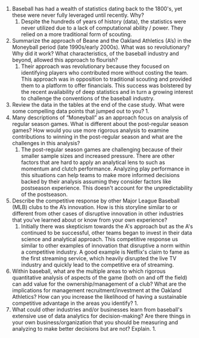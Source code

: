 1. Baseball has had a wealth of statistics dating back to the 1800's, yet these were never fully leveraged until recently. Why?
	1. Despite the hundreds of years of history (data), the statistics were never utilized due to a lack of computational ability / power. They relied on a more traditional form of scouting. 
2. Summarize the approach of Beane and the Oakland Athletics (A’s) in the Moneyball period (late 1990s/early 2000s). What was so revolutionary? Why did it work? What characteristics, of the baseball industry and beyond, allowed this approach to flourish?
	1. Their approach was revolutionary because they focused on identifying players who contributed more without costing the team. This approach was in opposition to traditional scouting and provided them to a platform to offer financials. This success was bolstered by the recent availability of deep statistics and in turn a growing interest to challenge the conventions of the baseball industry.
3. Review the data in the tables at the end of the case study. What were some compelling data points that jumped out to you?
	1. 
4. Many descriptions of “Moneyball” as an approach focus on analysis of regular season games. What is different about the post-regular season games? How would you use more rigorous analysis to examine contributions to winning in the post-regular season and what are the challenges in this analysis?
	1. The post-regular season games are challenging because of their smaller sample sizes and increased pressure. There are other factors that are hard to apply an analytical lens to such as momentum and clutch performance. Analyzing play performance in this situations can help teams to make more informed decisions backed by their analysis assuming they consider factors like postseason experience. This doesn't account for the unpredictability of the postseason.
5. Describe the competitive response by other Major League Baseball (MLB) clubs to the A’s innovation. How is this storyline similar to or different from other cases of disruptive innovation in other industries that you’ve learned about or know from your own experience?
	1. Initially there was skepticism towards the A's approach but as the A's continued to be successful, other teams began to invest in their data science and analytical approach. This competitive response us similar to other examples of innovation that disruptive a norm within a competitive industry. A good example is Netflix's claim to fame as the first streaming service, which heavily disrupted the live TV industry and quickly lead to the competitive era of streaming. 
6. Within baseball, what are the multiple areas to which rigorous quantitative analysis of aspects of the game (both on and off the field) can add value for the ownership/management of a club? What are the implications for management recruitment/investment at the Oakland Athletics? How can you increase the likelihood of having a sustainable competitive advantage in the areas you identify?
	1. 
7. What could other industries and/or businesses learn from baseball's extensive use of data analytics for decision-making? Are there things in your own business/organization that you should be measuring and analyzing to make better decisions but are not? Explain.
	1. 